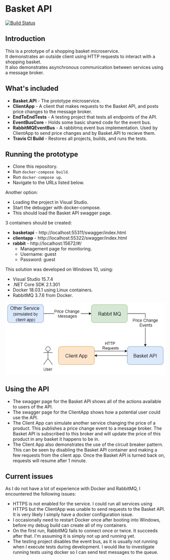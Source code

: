 # Basket API
[![Build Status](https://travis-ci.org/jhgann/Basket.API.svg?branch=master)](https://travis-ci.org/jhgann/Basket.API)

## Introduction
This is a prototype of a shopping basket microservice.  
It demonstrates an outside client using HTTP requests to interact with a shopping basket.  
It also demonstrates asynchronous communication between services using a message broker.

## What's included
- **Basket.API** - The prototype microservice.
- **ClientApp** - A client that makes requests to the Basket API, and posts price changes to the message broker.
- **EndToEndTests** - A testing project that tests all endpoints of the API.
- **EventBusCore** - Holds some basic shared code for the event bus.
- **RabbitMQEventBus** - A rabbitmq event bus implementation.  Used by ClientApp to send price changes and by Basket.API to recieve them.
- **Travis CI Build** - Restores all projects, builds, and runs the tests.

## Running the prototype
- Clone this repository.
- Run `docker-compose build`.
- Run `docker-compose up`.
- Navigate to the URLs listed below.

Another option:
- Loading the project in Visual Studio.
- Start the debugger with docker-compose.
- This should load the Basket API swagger page.

3 containers should be created:
- **basketapi** - http://localhost:55311/swagger/index.html
- **clientapp** - http://localhost:55322/swagger/index.html
- **rabbit** - http://localhost:15672/#/
  - Management page for monitoring.
  - Username: guest
  - Password: guest

This solution was developed on Windows 10, using:
- Visual Studio 15.7.4
- .NET Core SDK 2.1.301
- Docker 18.03.1 using Linux containers.
- RabbitMQ 3.7.6 from Docker.

![Diagram](Diagram.png)

## Using the API
- The swagger page for the Basket API shows all of the actions available to users of the API.
- The swagger page for the ClientApp shows how a potential user could use the API.
- The Client App can simulate another service changing the price of a product. This publishes a price change event to a message broker.  The Basket API is subscribed to this broker and will update the price of this product in any basket it happens to be in.
- The Client App also demonstrates the use of the circuit breaker pattern.  This can be seen by disabling the Basket API container and making a few requests from the client app.  Once the Basket API is turned back on, requests will resume after 1 minute.  

## Current issues
As I do not have a lot of experience with Docker and RabbitMQ, I encountered the following issues:
- HTTPS is not enabled for the service.  I could run all services using HTTPS but the ClientApp was unable to send requests to the Basket API.  It is very likely I simply have a docker configuration issue.
- I occasionally need to restart Docker once after booting into Windows, before my debug build can create all of my containers.
- On the first run, RabbitMQ fails to connect once or twice.  It succeeds after that.  I'm assuming it is simply not up and running yet.
- The testing project disables the event bus, as it is usually not running when I execute tests during development.  I would like to investigate running tests using docker so I can send test messages to the queue.

